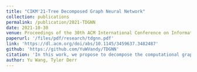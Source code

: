 ```yaml
---
title: "CIKM'21-Tree Decomposed Graph Neural Network"
collection: publications
permalink: /publication/2021-TDGNN
date: 2021-10-30
venue: Proceedings of the 30th ACM International Conference on Information & Knowledge Management
paperurl: '/files/pdf/research/tdgnn.pdf'
link: 'https://dl.acm.org/doi/abs/10.1145/3459637.3482487'
github: 'https://github.com/YuWVandy/TDGNN'
citation: 'In this work, we propose to decompose the computational graph of each node for classification on homophily and heterophily graphs. In addition, we demonstrate that higher-order topological dependencies is much more important than incorporating higher-layer node features'
author: Yu Wang, Tyler Derr
---
```

